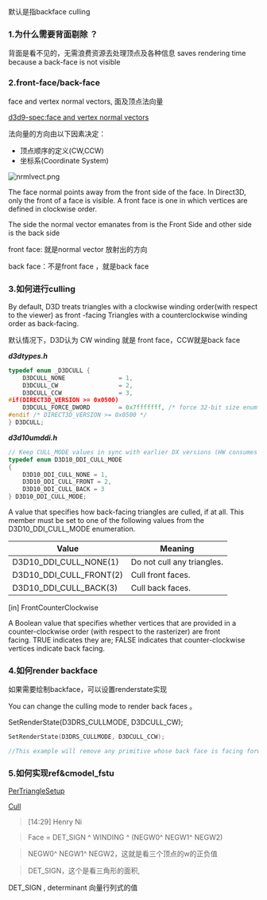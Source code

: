 默认是指backface culling

### 1.为什么需要背面剔除 ？

背面是看不见的，无需浪费资源去处理顶点及各种信息
saves rendering time because a back-face is not visible

### 2.front-face/back-face

face and vertex normal vectors, 面及顶点法向量

[d3d9-spec:face and vertex normal vectors](https://learn.microsoft.com/en-us/windows/win32/direct3d9/face-and-vertex-normal-vectors)

法向量的方向由以下因素决定：

- 顶点顺序的定义(CW,CCW)
- 坐标系(Coordinate System)

![nrmlvect.png](https://s3-us-west-2.amazonaws.com/secure.notion-static.com/cdec506f-a3eb-4003-b2fb-abb86be978b3/nrmlvect.png)

The face normal points away from the front side of the face. In Direct3D, only the front of a face is visible. A front face is one in which vertices are defined in clockwise order.

The side the normal vector emanates from is the Front Side and other side is the back side

front face:  就是normal vector 放射出的方向

back face：不是front face ，就是back face

### 3.如何进行culling

By default, D3D treats triangles with a clockwise winding order(with respect to the viewer) as front -facing
Triangles with a counterclockwise winding order as back-facing.

默认情况下，D3D认为  CW winding 就是 front face，CCW就是back face

***d3dtypes.h***

```cpp
typedef enum _D3DCULL {
    D3DCULL_NONE               = 1,
    D3DCULL_CW                 = 2,
    D3DCULL_CCW                = 3,
#if(DIRECT3D_VERSION >= 0x0500)
    D3DCULL_FORCE_DWORD        = 0x7fffffff, /* force 32-bit size enum */
#endif /* DIRECT3D_VERSION >= 0x0500 */
} D3DCULL;
```

***d3d10umddi.h***

```cpp
// Keep CULL_MODE values in sync with earlier DX versions (HW consumes values directly).
typedef enum D3D10_DDI_CULL_MODE
{
    D3D10_DDI_CULL_NONE = 1,
    D3D10_DDI_CULL_FRONT = 2,
    D3D10_DDI_CULL_BACK = 3
} D3D10_DDI_CULL_MODE;
```

A value that specifies how back-facing triangles are culled, if at all. This member must be
set to one of the following values from the D3D10_DDI_CULL_MODE enumeration.

| Value | Meaning |
| --- | --- |
| D3D10_DDI_CULL_NONE(1) | Do  not cull any triangles. |
| D3D10_DDI_CULL_FRONT(2) | Cull front faces. |
| D3D10_DDI_CULL_BACK(3) | Cull back faces. |

[in] FrontCounterClockwise

A Boolean value that specifies whether vertices that
are provided in a counter-clockwise order (with respect to the rasterizer) are
front facing. TRUE indicates they are; FALSE indicates that
counter-clockwise vertices indicate back facing.

### 4.如何render backface

如果需要绘制backface，可以设置renderstate实现

You can change the culling mode to render back faces 。

SetRenderState(D3DRS_CULLMODE, D3DCULL_CW);

```cpp
SetRenderState(D3DRS_CULLMODE, D3DCULL_CCW);

//This example will remove any primitive whose back face is facing forward (given a counter-clockwise winding order)
```

### 5.如何实现ref&cmodel_fstu

[PerTriangleSetup](https://www.notion.so/PerTriangleSetup-736521bbb916453fb34becc4145ad927)

[Cull](https://www.notion.so/Cull-bf2e8f307df24e3a8db7e59fe9e13350)

> [14:29] Henry Ni
> 

> Face = DET_SIGN ^ WINDING ^ (NEGW0^ NEGW1^ NEGW2)
> 

> NEGW0^ NEGW1^ NEGW2，这就是看三个顶点的w的正负值
> 

> DET_SIGN，这个是看三角形的面积,
> 

DET_SIGN  , determinant 向量行列式的值